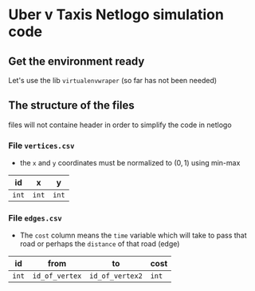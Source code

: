 # Uber v Taxis Netlogo simulation code

## Get the environment ready

Let's use the lib `virtualenvwraper` (so far has not been needed)

## The structure of the files

files will not containe header in order to simplify the code in netlogo

### File `vertices.csv`

* the `x` and `y` coordinates must be normalized to $(0,1)$ using min-max

| id | x | y |
| --- | --- | --- |
| `int` | `int` | `int` |

### File `edges.csv`

* The `cost` column means the `time` variable which will take to pass that road or perhaps the `distance` of that road (edge)

| id | from | to | cost
| --- | --- | --- | --- |
| `int` | `id_of_vertex` |`id_of_vertex2` | `int` |
